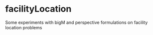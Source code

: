 # facilityLocation
Some experiments with bigM and perspective formulations on facility location problems
